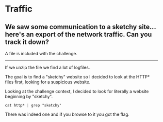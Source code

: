 # Traffic
## We saw some communication to a sketchy site... here's an export of the network traffic. Can you track it down? 


A file is included with the challenge.


---


If we unzip the file we find a lot of logfiles.


The goal is to find a "sketchy" website so I decided to look at the HTTP* files first, looking for a suspicious website.


Looking at the challenge context, I decided to look for literally a website beginning by "sketchy". 


`cat http* | grep "sketchy"`

There was indeed one and if you browse to it you got the flag.


